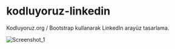 # kodluyoruz-linkedin
Kodluyoruz.org / Bootstrap kullanarak LinkedIn arayüz tasarlama.


![Screenshot_1](https://github.com/fahricoskun/kodluyoruz-linkedin/assets/96844596/bfe098a9-b4bc-4861-b2d1-187507a29260)

